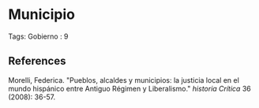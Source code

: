 # Municipio

Tags: Gobierno
: 9

## References

Morelli, Federica. "Pueblos, alcaldes y municipios: la justicia local en
 el mundo hispánico entre Antiguo Régimen y Liberalismo." *historia Crítica* 36 (2008): 36-57.